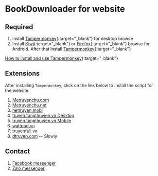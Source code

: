# BookDownloader for website

## Required

1. Install [Tampermonkey](https://www.tampermonkey.net/){:target="\_blank"} for desktop browse
2. Install [Kiwi](https://play.google.com/store/apps/details?id=com.kiwibrowser.browser&hl=vi&gl=US){:target="\_blank"} or [Firefox](https://play.google.com/store/apps/details?id=org.mozilla.firefox&hl=vi&gl=US){:target="\_blank"} browse for Android. After that Install [Tampermonkey](https://chrome.google.com/webstore/detail/tampermonkey/dhdgffkkebhmkfjojejmpbldmpobfkfo){:target="\_blank"}

[How to install and use Tampermonkey](https://www.youtube.com/watch?v=8tyjJD65zws&ab_channel=Tampermonkey){:target="\_blank"}

## Extensions

After installing `Tampermonkey`, click on the link below to install the script for the website.

1. [Metruyenchu.com](https://longcuxit.github.io/book-downloader/build/static/exts/metruyenchu.com.user.js)
2. [Metruyenchu.net](https://longcuxit.github.io/book-downloader/build/static/exts/metruyenchu.net.user.js)
3. [nettruyen.mobi](https://longcuxit.github.io/book-downloader/build/static/exts/nettruyen.mobi.user.js)
4. [truyen.tangthuvien.vn Desktop](https://longcuxit.github.io/book-downloader/build/static/exts/truyen.tangthuvien.vn.user.js)
5. [truyen.tangthuvien.vn Mobile](https://longcuxit.github.io/book-downloader/build/static/exts/m.truyen.tangthuvien.vn.user.js)
6. [wattpad.vn](https://longcuxit.github.io/book-downloader/build/static/exts/wattpad.vn.user.js)
7. [truyenfull.vn](https://longcuxit.github.io/book-downloader/build/static/exts/truyenfull.vn.user.js)
8. [dtruyen.com](https://longcuxit.github.io/book-downloader/build/static/exts/dtruyen.com.user.js) -- Slowly

## Contact

1. [Facebook messenger](http://m.me/longcuxit)
2. [Zalo messenger](http://zalo.me/0986518558)

